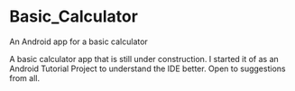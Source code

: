 # Basic_Calculator
An Android app for a basic calculator

A basic calculator app that is still under construction. I started it of as an Android Tutorial Project to understand the IDE better.
Open to suggestions from all.
